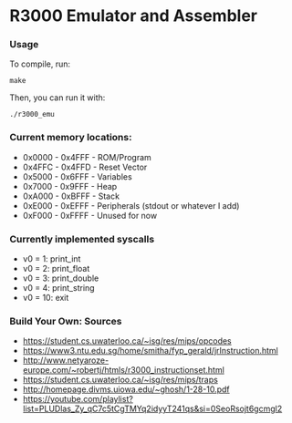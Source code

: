 # R3000 Emulator and Assembler

### Usage
To compile, run:
```
make
```
Then, you can run it with: 
```
./r3000_emu
```

### Current memory locations:
- 0x0000 - 0x4FFF - ROM/Program
- 0x4FFC - 0x4FFD - Reset Vector 
- 0x5000 - 0x6FFF - Variables
- 0x7000 - 0x9FFF - Heap
- 0xA000 - 0xBFFF - Stack
- 0xE000 - 0xEFFF - Peripherals (stdout or whatever I add)
- 0xF000 - 0xFFFF - Unused for now
 
### Currently implemented syscalls
- v0 = 1:  print_int
- v0 = 2:  print_float
- v0 = 3:  print_double
- v0 = 4:  print_string
- v0 = 10: exit

### Build Your Own: Sources
- https://student.cs.uwaterloo.ca/~isg/res/mips/opcodes
- https://www3.ntu.edu.sg/home/smitha/fyp_gerald/jrInstruction.html
- http://www.netyaroze-europe.com/~robertj/htmls/r3000_instructionset.html
- https://student.cs.uwaterloo.ca/~isg/res/mips/traps
- http://homepage.divms.uiowa.edu/~ghosh/1-28-10.pdf
- https://youtube.com/playlist?list=PLUDlas_Zy_qC7c5tCgTMYq2idyyT241qs&si=0SeoRsojt6gcmgl2
